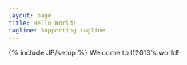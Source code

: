 ```yaml
---
layout: page
title: Hello World!
tagline: Supporting tagline
---
```

{% include JB/setup %}
Welcome to lf2013's world!
